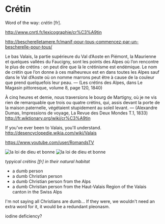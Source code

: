 Crétin
===

Word of the way: *crétin* [fr].

http://www.cnrtl.fr/lexicographie/cr%C3%A9tin

http://bescherelletamere.fr/manif-pour-tous-commencez-par-un-bescherelle-pour-tous/

Le bas Valais, la partie supérieure du Val d’Aoste en Piémont, la Maurienne et quelques vallées du Faucigny, sont les points des Alpes où l’on rencontre le plus de crétins : on peut dire que là le crétinisme est endémique. Le nom de crétin que l’on donne à ces malheureux est en dans toutes les Alpes sauf dans le Val d’Aoste où on nomme marrons peut être à cause de la couleur que prend quelquefois leur peau. — (Les crétins des Alpes, dans Le Magasin pittoresque, volume 8, page 120, 1840)


À cinq heures et demie, nous traversions le bourg de Martigny, où je ne vis rien de remarquable que trois ou quatre crétins, qui, assis devant la porte de la maison paternelle, végétaient stupidement au soleil levant. — (Alexandre Dumas, Impressions de voyage, La Revue des Deux Mondes T.1, 1833)
http://fr.wiktionary.org/wiki/cr%C3%A9tin

If you've ever been to Valais, you'll understand.
http://desencyclopedie.wikia.com/wiki/Valais

https://www.youtube.com/user/RomandsTV


![la loi de dieu et bonne](manifpourtous.jpg)
![la loi de dieu et bonne](manifpourtous2.jpg)

*typyical crétins [fr] in their natural habitat*


- a dumb person
- a dumb Christian person
- a dumb Christian person from the Alps
- a dumb Christian person from the Haut-Valais Region of the Valais canton in the Swiss Alps

I'm not saying all Christians are dumb... If they were, we wouldn't need an extra word for it, it would be a redundant pleonasm.

iodine deficiency?
